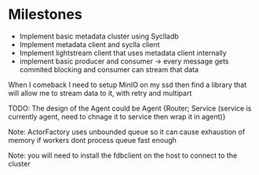 # Milestones
* Implement basic metadata cluster using Syclladb
* Implement metadata client and syclla client
* Implement lightstream client that uses metadata client internally 
* implement basic producer and consumer -> every message gets commited blocking and consumer can stream that data


When I comeback I need to setup MinIO on my ssd then find a library that will allow me to stream data to it, with retry and multipart

TODO:
The design of the Agent could be Agent {Router;  Service (service is currently agent, need to chnage it to service then wrap it in agent)}

Note: ActorFactory uses unbounded queue so it can cause exhaustion of memory if workers dont process  queue fast enough

Note: you will need to install the fdbclient on the host to connect to the cluster